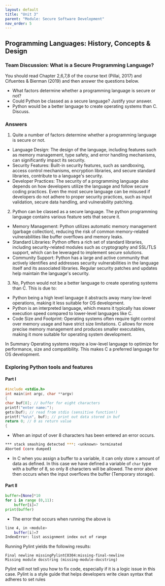 ```yaml
---
layout: default
title: "Unit 3"
parent: "Module: Secure Software Development"
nav_order: 5
---
```


## Programming Languages: History, Concepts & Design

### Team Discussion: What is a Secure Programming Language?
You should read Chapter 2,6,7,8 of the course text (Pillai, 2017) and Cifuentes & Bierman (2019) and then answer the questions below.

- What factors determine whether a programming language is secure or not?
- Could Python be classed as a secure language? Justify your answer.
- Python would be a better language to create operating systems than C. Discuss.

### Answers

1. Quite a number of factors determine whether a programming language is secure or not. 
  - Language Design: The design of the language, including features such as memory management, type safety, and error handling mechanisms, can significantly impact its security.
  - Security Features: Built-in security features, such as sandboxing, access control mechanisms, encryption libraries, and secure standard libraries, contribute to a language's security.
  - Developer Practices: The security of a programming language also depends on how developers utilize the language and follow secure coding practices. Even the most secure language can be misused if developers do not adhere to proper security practices, such as input validation, secure data handling, and vulnerability patching.

2. Python can be classed as a secure language. The python programming language contains various feature sets that secure it. 
  - Memory Management: Python utilizes automatic memory management (garbage collection), reducing the risk of common memory-related vulnerabilities like buffer overflows and memory leaks.
  - Standard Libraries: Python offers a rich set of standard libraries, including security-related modules such as cryptography and SSL/TLS support, which can be leveraged to implement secure solutions.
  - Community Support: Python has a large and active community that actively identifies and addresses security vulnerabilities in the language itself and its associated libraries. Regular security patches and updates help maintain the language's security.

3. No, Python would not be a better language to create operating systems than C. This is due to:
  - Python being a high level language it abstracts away many low-level operations, making it less suitable for OS development.
  - Python is an interpreted language, which means it typically has slower execution speed compared to lower-level languages like C.
  - Code Size and Footprint: Operating systems often require tight control over memory usage and have strict size limitations. C allows for more precise memory management and produces smaller executables, making it more suitable for operating system development.

In Summary Operating systems require a low-level language to optimize for performance, size and compatibility.  This makes C a preferred language for OS development. 

### Exploring Python tools and features

#### Part I

```c
#include <stdio.h> 
int main(int argc, char **argv)
{
char buf[8]; // buffer for eight characters
printf("enter name:"); 
gets(buf); // read from stdio (sensitive function!)
printf("%s\n", buf); // print out data stored in buf
return 0; // 0 as return value
{
```
- When an input of over 8 characters has been entered an error occurs. 
```bash
*** stack smashing detected ***: <unknown> terminated
Aborted (core dumped)
```

- In C when you assign a buffer to a variable, it can only store x amount of data as defined. In this case we have defined a variable of `char` type with a buffer of 8, so only 8 characters will be allowed. The error above then occurs when the input overflows the buffer (Temporary storage).


#### Part II
```py
buffer=[None]*10
for i in range (0,11):
    buffer[i]=7
print(buffer)
```
- The error that occurs when running the above is 
```bash
line 4, in <module>
    buffer[i]=7
IndexError: list assignment index out of range
```

Running Pylint yields the following results:
```
Final newline missingPylintC0304:missing-final-newline
Missing module docstring (missing-module-docstring)
```

Pylint will not tell you how to fix code, especially if it is a logic issue in this case. Pylint is a style guide that helps developers write clean syntax that adheres to set rules